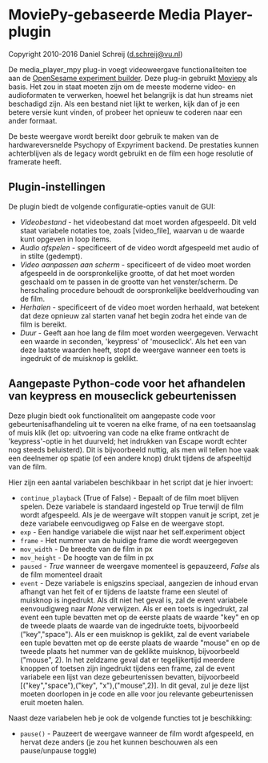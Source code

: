 # MoviePy-gebaseerde Media Player-plugin

Copyright 2010-2016 Daniel Schreij (<d.schreij@vu.nl>)

De media_player_mpy plug-in voegt videoweergave functionaliteiten toe aan de [OpenSesame experiment builder][opensesame]. Deze plug-in gebruikt [Moviepy][mpy_home] als basis. Het zou in staat moeten zijn om de meeste moderne video- en audioformaten te verwerken, hoewel het belangrijk is dat hun streams niet beschadigd zijn. Als een bestand niet lijkt te werken, kijk dan of je een betere versie kunt vinden, of probeer het opnieuw te coderen naar een ander formaat.

De beste weergave wordt bereikt door gebruik te maken van de hardwareversnelde Psychopy of Expyriment backend. De prestaties kunnen achterblijven als de legacy wordt gebruikt en de film een hoge resolutie of framerate heeft.

## Plugin-instellingen
De plugin biedt de volgende configuratie-opties vanuit de GUI:

- *Videobestand* - het videobestand dat moet worden afgespeeld. Dit veld staat variabele notaties toe, zoals [video_file], waarvan u de waarde kunt opgeven in loop items.
- *Audio afspelen* - specificeert of de video wordt afgespeeld met audio of in stilte (gedempt).
- *Video aanpassen aan scherm* - specificeert of de video moet worden afgespeeld in de oorspronkelijke grootte, of dat het moet worden geschaald om te passen in de grootte van het venster/scherm. De herschaling procedure behoudt de oorspronkelijke beeldverhouding van de film.
- *Herhalen* - specificeert of de video moet worden herhaald, wat betekent dat deze opnieuw zal starten vanaf het begin zodra het einde van de film is bereikt.
- *Duur* - Geeft aan hoe lang de film moet worden weergegeven. Verwacht een waarde in seconden, 'keypress' of 'mouseclick'. Als het een van deze laatste waarden heeft, stopt de weergave wanneer een toets is ingedrukt of de muisknop is geklikt.

## Aangepaste Python-code voor het afhandelen van keypress en mouseclick gebeurtenissen
Deze plugin biedt ook functionaliteit om aangepaste code voor gebeurtenisafhandeling uit te voeren na elke frame, of na een toetsaanslag of muis klik (let op: uitvoering van code na elke frame ontkracht de 'keypress'-optie in het duurveld; het indrukken van Escape wordt echter nog steeds beluisterd). Dit is bijvoorbeeld nuttig, als men wil tellen hoe vaak een deelnemer op spatie (of een andere knop) drukt tijdens de afspeeltijd van de film.

Hier zijn een aantal variabelen beschikbaar in het script dat je hier invoert:

- `continue_playback` (True of False) - Bepaalt of de film moet blijven spelen. Deze variabele is standaard ingesteld op True terwijl de film wordt afgespeeld. Als je de weergave wilt stoppen vanuit je script, zet je deze variabele eenvoudigweg op False en de weergave stopt.
- `exp` - Een handige variabele die wijst naar het self.experiment object
- `frame` - Het nummer van de huidige frame die wordt weergegeven
- `mov_width` - De breedte van de film in px
- `mov_height` - De hoogte van de film in px
- `paused` - *True* wanneer de weergave momenteel is gepauzeerd, *False* als de film momenteel draait
- `event` - Deze variabele is enigszins speciaal, aangezien de inhoud ervan afhangt van het feit of er tijdens de laatste frame een sleutel of muisknop is ingedrukt. Als dit niet het geval is, zal de event variabele eenvoudigweg naar *None* verwijzen. Als er een toets is ingedrukt, zal event een tuple bevatten met op de eerste plaats de waarde "key" en op de tweede plaats de waarde van de ingedrukte toets, bijvoorbeeld ("key","space"). Als er een muisknop is geklikt, zal de event variabele een tuple bevatten met op de eerste plaats de waarde "mouse" en op de tweede plaats het nummer van de geklikte muisknop, bijvoorbeeld ("mouse", 2). In het zeldzame geval dat er tegelijkertijd meerdere knoppen of toetsen zijn ingedrukt tijdens een frame, zal de event variabele een lijst van deze gebeurtenissen bevatten, bijvoorbeeld [("key","space"),("key", "x"),("mouse",2)]. In dit geval, zul je deze lijst moeten doorlopen in je code en alle voor jou relevante gebeurtenissen eruit moeten halen.

Naast deze variabelen heb je ook de volgende functies tot je beschikking:

- `pause()` - Pauzeert de weergave wanneer de film wordt afgespeeld, en hervat deze anders (je zou het kunnen beschouwen als een pause/unpause toggle)

[opensesame]: http://www.cogsci.nl/opensesame
[mpy_home]: http://zulko.github.io/moviepy/
